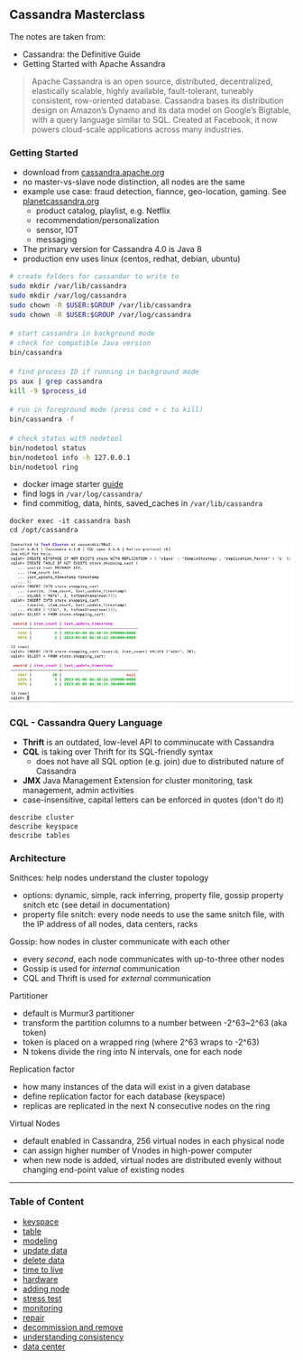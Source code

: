 ## Cassandra Masterclass

The notes are taken from:

- Cassandra: the Definitive Guide
- Getting Started with Apache Assandra

> Apache Cassandra is an open source, distributed, decentralized, elastically scalable, highly available, fault-tolerant, tuneably consistent, row-oriented database. Cassandra bases its distribution design on Amazon’s Dynamo and its data model on Google’s Bigtable, with a query language similar to SQL. Created at Facebook, it now powers cloud-scale applications across many industries.

### Getting Started

- download from [cassandra.apache.org](cassandra.apache.org)
- no master-vs-slave node distinction, all nodes are the same
- example use case: fraud detection, fiannce, geo-location, gaming. See [planetcassandra.org](planetcassandra.org)
  - product catalog, playlist, e.g. Netflix
  - recommendation/personalization
  - sensor, IOT
  - messaging
- The primary version for Cassandra 4.0 is Java 8
- production env uses linux (centos, redhat, debian, ubuntu)

```bash
# create folders for cassandar to write to
sudo mkdir /var/lib/cassandra
sudo mkdir /var/log/cassandra
sudo chown -R $USER:$GROUP /var/lib/cassandra
sudo chown -R $USER:$GROUP /var/log/cassandra

# start cassandra in background mode
# check for compatible Java version
bin/cassandra

# find process ID if running in background mode
ps aux | grep cassandra
kill -9 $process_id

# run in foreground mode (press cmd + c to kill)
bin/cassandra -f

# check status with nodetool
bin/nodetool status
bin/nodetool info -h 127.0.0.1
bin/nodetool ring
```

- docker image starter [guide](https://cassandra.apache.org/_/quickstart.html)
- find logs in `/var/log/cassandra/`
- find commitlog, data, hints, saved_caches in `/var/lib/cassandra`

```
docker exec -it cassandra bash
cd /opt/cassandra
```

![alt-tet](./assets/docker_starter.png)

### CQL - Cassandra Query Language

- **Thrift** is an outdated, low-level API to comminucate with Cassandra
- **CQL** is taking over Thrift for its SQL-friendly syntax
  - does not have all SQL option (e.g. join) due to distributed nature of Cassandra
- **JMX** Java Management Extension for cluster monitoring, task management, admin activities
- case-insensitive, capital letters can be enforced in quotes (don't do it)

```
describe cluster
describe keyspace
describe tables
```

### Architecture

Snithces: help nodes understand the cluster topology

- options: dynamic, simple, rack inferring, property file, gossip property snitch etc (see detail in documentation)
- property file snitch: every node needs to use the same snitch file, with the IP address of all nodes, data centers, racks

Gossip: how nodes in cluster communicate with each other

- every _second_, each node communicates with up-to-three other nodes
- Gossip is used for _internal_ communication
- CQL and Thrift is used for _external_ communication

Partitioner

- default is Murmur3 partitioner
- transform the partition columns to a number between -2^63~2^63 (aka token)
- token is placed on a wrapped ring (where 2^63 wraps to -2^63)
- N tokens divide the ring into N intervals, one for each node

Replication factor

- how many instances of the data will exist in a given database
- define replication factor for each database (keyspace)
- replicas are replicated in the next N consecutive nodes on the ring

Virtual Nodes

- default enabled in Cassandra, 256 virtual nodes in each physical node
- can assign higher number of Vnodes in high-power computer
- when new node is added, virtual nodes are distributed evenly without changing end-point value of existing nodes

---

### Table of Content

- [keyspace](./keyspace.md)
- [table](./table.md)
- [modeling](./modeling.md)
- [update data](./update.md)
- [delete data](./delete.md)
- [time to live](./ttl.md)
- [hardware](./hardware.md)
- [adding node](./node.md)
- [stress test](./stress.md)
- [monitoring](./monitoring.md)
- [repair](./repair.md)
- [decommission and remove](./decommission_and_remove.md)
- [understanding consistency](./consistency.md)
- [data center](./data_center.md)
